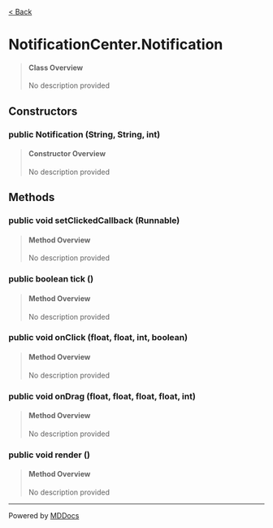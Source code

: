 [< Back](..)
# NotificationCenter.Notification #
>#### Class Overview ####
>No description provided
## Constructors ##
### public Notification (String, String, int) ###
>#### Constructor Overview ####
>No description provided
>
## Methods ##
### public void setClickedCallback (Runnable) ###
>#### Method Overview ####
>No description provided
>
### public boolean tick () ###
>#### Method Overview ####
>No description provided
>
### public void onClick (float, float, int, boolean) ###
>#### Method Overview ####
>No description provided
>
### public void onDrag (float, float, float, float, int) ###
>#### Method Overview ####
>No description provided
>
### public void render () ###
>#### Method Overview ####
>No description provided
>

---
Powered by [MDDocs](https://github.com/VRCube/MDDocs)